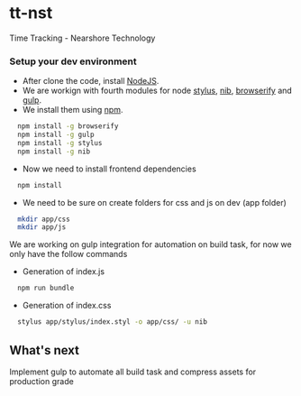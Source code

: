 tt-nst
====

Time Tracking - Nearshore Technology

### Setup your dev environment

* After clone the code, install [NodeJS].
* We are workign with fourth modules for node [stylus], [nib], [browserify] and [gulp].
* We install them using [npm].

```sh
  npm install -g browserify
  npm install -g gulp
  npm install -g stylus
  npm install -g nib
```

* Now we need to install frontend dependencies

```sh
  npm install
```

* We need to be sure on create folders for css and js on dev (app folder)

```sh
  mkdir app/css
  mkdir app/js
```

We are working on gulp integration for automation on build task, for now we only have the follow commands

* Generation of index.js

```sh
  npm run bundle
```

* Generation of index.css

```sh
  stylus app/stylus/index.styl -o app/css/ -u nib
```

What's next
----

Implement gulp to automate all build task and compress assets for production grade

[NodeJS]:http://nodejs.org/
[npm]:https://www.npmjs.org/
[stylus]:http://learnboost.github.io/stylus/docs/executable.html
[bower]:http://bower.io/
[browserify]:http://browserify.org/
[gulp]:http://gulpjs.com/
[nib]:http://visionmedia.github.io/nib/
